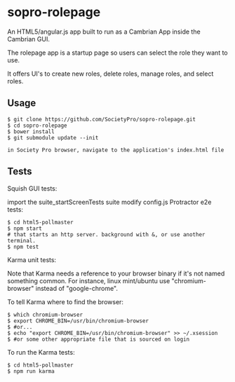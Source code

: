 sopro-rolepage
=================

An HTML5/angular.js app built to run as a Cambrian App inside the Cambrian GUI.

The rolepage app is a startup page so users can select the role they want to use.

It offers UI's to create new roles, delete roles, manage roles, and select roles.


Usage
----

    $ git clone https://github.com/SocietyPro/sopro-rolepage.git
    $ cd sopro-rolepage
    $ bower install
    $ git submodule update --init

    in Society Pro browser, navigate to the application's index.html file

Tests
-----

Squish GUI tests:

import the suite_startScreenTests suite
modify config.js 
Protractor e2e tests:

    $ cd html5-pollmaster
    $ npm start 
    # that starts an http server. background with &, or use another terminal.
    $ npm test

Karma unit tests:

Note that Karma needs a reference to your browser binary if it's not named
something common. For instance, linux mint/ubuntu use "chromium-browser" instead
of "google-chrome".

To tell Karma where to find the browser:
 
    $ which chromium-browser
    $ export CHROME_BIN=/usr/bin/chromium-browser
    $ #or...
    $ echo "export CHROME_BIN=/usr/bin/chromium-browser" >> ~/.xsession
    $ #or some other appropriate file that is sourced on login

To run the Karma tests:

    $ cd html5-pollmaster
    $ npm run karma
    
